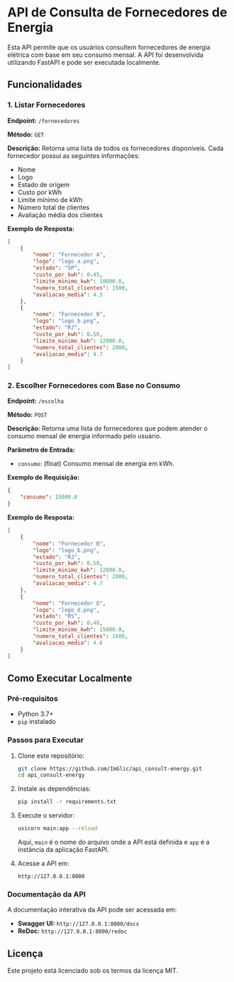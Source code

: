 
# API de Consulta de Fornecedores de Energia

Esta API permite que os usuários consultem fornecedores de energia elétrica com base em seu consumo mensal. A API foi desenvolvida utilizando FastAPI e pode ser executada localmente.

## Funcionalidades

### 1. Listar Fornecedores

**Endpoint:** `/fornecedores`

**Método:** `GET`

**Descrição:** Retorna uma lista de todos os fornecedores disponíveis. Cada fornecedor possui as seguintes informações:
- Nome
- Logo
- Estado de origem
- Custo por kWh
- Limite mínimo de kWh
- Número total de clientes
- Avaliação média dos clientes

**Exemplo de Resposta:**

```json
[
    {
        "nome": "Fornecedor A",
        "logo": "logo_a.png",
        "estado": "SP",
        "custo_por_kwh": 0.45,
        "limite_minimo_kwh": 10000.0,
        "numero_total_clientes": 1500,
        "avaliacao_media": 4.5
    },
    {
        "nome": "Fornecedor B",
        "logo": "logo_b.png",
        "estado": "RJ",
        "custo_por_kwh": 0.50,
        "limite_minimo_kwh": 12000.0,
        "numero_total_clientes": 2000,
        "avaliacao_media": 4.7
    }
]
```

### 2. Escolher Fornecedores com Base no Consumo

**Endpoint:** `/escolha`

**Método:** `POST`

**Descrição:** Retorna uma lista de fornecedores que podem atender o consumo mensal de energia informado pelo usuário.

**Parâmetro de Entrada:**
- `consumo`: (float) Consumo mensal de energia em kWh.

**Exemplo de Requisição:**

```json
{
    "consumo": 15000.0
}
```

**Exemplo de Resposta:**

```json
[
    {
        "nome": "Fornecedor B",
        "logo": "logo_b.png",
        "estado": "RJ",
        "custo_por_kwh": 0.50,
        "limite_minimo_kwh": 12000.0,
        "numero_total_clientes": 2000,
        "avaliacao_media": 4.7
    },
    {
        "nome": "Fornecedor D",
        "logo": "logo_d.png",
        "estado": "RS",
        "custo_por_kwh": 0.48,
        "limite_minimo_kwh": 15000.0,
        "numero_total_clientes": 1600,
        "avaliacao_media": 4.6
    }
]
```

## Como Executar Localmente

### Pré-requisitos

- Python 3.7+
- `pip` instalado

### Passos para Executar

1. Clone este repositório:

   ```bash
   git clone https://github.com/ImGlic/api_consult-energy.git
   cd api_consult-energy
   ```

2. Instale as dependências:

   ```bash
   pip install -r requirements.txt
   ```

3. Execute o servidor:

   ```bash
   uvicorn main:app --reload
   ```

   Aqui, `main` é o nome do arquivo onde a API está definida e `app` é a instância da aplicação FastAPI.

4. Acesse a API em:

   ```
   http://127.0.0.1:8000
   ```

### Documentação da API

A documentação interativa da API pode ser acessada em:

- **Swagger UI:** `http://127.0.0.1:8000/docs`
- **ReDoc:** `http://127.0.0.1:8000/redoc`

## Licença

Este projeto está licenciado sob os termos da licença MIT.
